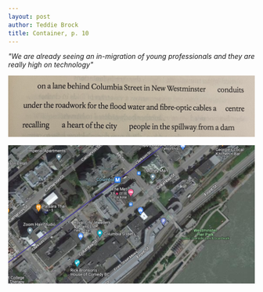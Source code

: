 ```yaml
---
layout: post
author: Teddie Brock
title: Container, p. 10
---
```

<i>"We are already seeing an in-migration of young professionals and they are really high on technology"</i>

![ColumbiaStreet](/PoB_columbia.jpg)

![ColumbiaStreet](/new-westminster_google.png)